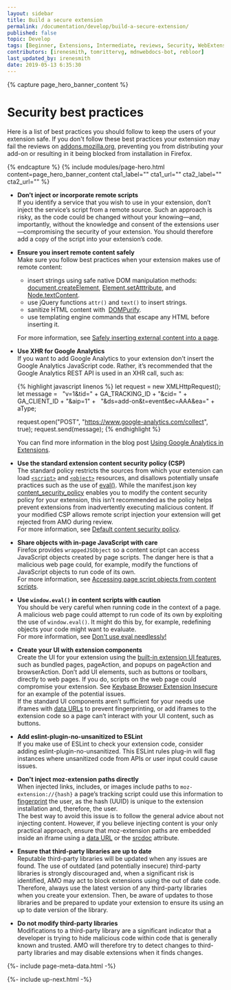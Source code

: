 ```yaml
---
layout: sidebar
title: Build a secure extension
permalink: /documentation/develop/build-a-secure-extension/
published: false
topic: Develop
tags: [Beginner, Extensions, Intermediate, reviews, Security, WebExtensions]
contributors: [irenesmith, tomrittervg, mdnwebdocs-bot, rebloor]
last_updated_by: irenesmith
date: 2019-05-13 6:35:30
---
```


<!-- Page Hero Banner -->

{% capture page_hero_banner_content %}

# Security best practices

Here is a list of best practices you should follow to keep the users of your extension safe. If you don't follow these best practices your extension may fail the reviews on [addons.mozilla.org](https://addons.mozilla.org), preventing you from distributing your add-on or resulting in it being blocked from installation in Firefox.

{% endcapture %}
{% include modules/page-hero.html
    content=page_hero_banner_content
    cta1_label=""
    cta1_url=""
    cta2_label=""
    cta2_url=""
%}

<!-- END: Page Hero Banner -->

<!-- Single Column Body Module -->

<section class="module">
<article class="module-content grid-x grid-padding-x">
<div class="cell small-12" markdown="1">

- **Don’t inject or incorporate remote scripts**  
  If you identify a service that you wish to use in your extension, don’t inject the service’s script from a remote source. Such an approach is risky, as the code could be changed without your knowing—and, importantly, without the knowledge and consent of the extensions user—compromising the security of your extension. You should therefore add a copy of the script into your extension’s code.
- **Ensure you insert remote content safely**  
  Make sure you follow best practices when your extension makes use of remote content:

  - insert strings using safe native DOM manipulation methods: [document.createElement](https://developer.mozilla.org/en-US/docs/Web/API/Document/createElement), [Element.setAtttribute](https://developer.mozilla.org/en-US/docs/Web/API/Element/setAttribute), and [Node.textContent](https://developer.mozilla.org/en-US/docs/Web/API/Node/textContent).
  - use jQuery functions `attr()` and `text()` to insert strings.
  - sanitize HTML content with  [DOMPurify](https://github.com/cure53/DOMPurify).
  - use templating engine commands that escape any HTML before inserting it.

  For more information, see [Safely inserting external content into a page](https://developer.mozilla.org/en-US/docs/Mozilla/Add-ons/WebExtensions/Safely_inserting_external_content_into_a_page).

- **Use XHR for Google Analytics**  
  If you want to add Google Analytics to your extension don't insert the Google Analytics JavaScript code. Rather, it’s recommended that the Google Analytics REST API is used in an XHR call, such as:

  {% highlight javascript linenos %}
  let request = new XMLHttpRequest();
  let message =
    "v=1&tid=" + GA_TRACKING_ID + "&cid= " + GA_CLIENT_ID + "&aip=1" +
    "&ds=add-on&t=event&ec=AAA&ea=" + aType;

  request.open("POST", "https://www.google-analytics.com/collect", true);
  request.send(message);
  {% endhighlight %}

  You can find more information in the blog post [Using Google Analytics in Extensions](https://blog.mozilla.org/addons/2016/05/31/using-google-analytics-in-extensions/).

- **Use the standard extension content security policy (CSP)**  
  The standard policy restricts the sources from which your extension can load [`<script>`](/en-US/docs/Web/HTML/Element/script) and [`<object>`](/en-US/docs/Web/HTML/Element/object) resources, and disallows potentially unsafe practices such as the use of [eval()](https://developer.mozilla.org/en-US/docs/Web/JavaScript/Reference/Global_Objects/eval). While the manifest.json key [content_security_policy](https://developer.mozilla.org/en-US/docs/Mozilla/Add-ons/WebExtensions/manifest.json/content_security_policy) enables you to modify the content security policy for your extension, this isn’t recommended as the policy helps prevent extensions from inadvertently executing malicious content. If your modified CSP allows remote script injection your extension will get rejected from AMO during review.  
  For more information, see [Default content security policy](https://developer.mozilla.org/en-US/docs/Mozilla/Add-ons/WebExtensions/Content_Security_Policy#Default_content_security_policy).
- **Share objects with in-page JavaScript with care**  
  Firefox provides `wrappedJSObject` so a content script can access JavaScript objects created by page scripts. The danger here is that a malicious web page could, for example, modify the functions of JavaScript objects to run code of its own.  
  For more information, see [Accessing page script objects from content scripts](/en-US/Add-ons/WebExtensions/Sharing_objects_with_page_scripts).
- **Use `window.eval()` in content scripts with caution**  
  You should be very careful when running code in the context of a page. A malicious web page could attempt to run code of its own by exploiting the use of `window.eval()`. It might do this by, for example, redefining objects your code might want to evaluate.  
  For more information, see [Don't use eval needlessly!](/en-US/docs/Web/JavaScript/Reference/Global_Objects/eval#Don't_use_eval_needlessly!)
- **Create your UI with extension components**  
  Create the UI for your extension using the [built-in extension UI features](https://developer.mozilla.org/en-US/docs/Mozilla/Add-ons/WebExtensions/user_interface), such as bundled pages, pageAction, and popups on pageAction and browserAction. Don’t add UI elements, such as buttons or toolbars, directly to web pages. If you do, scripts on the web page could compromise your extension. See [Keybase Browser Extension Insecure](https://www.grepular.com/Keybase_Browser_Extension_Insecure) for an example of the potential issues.  
  If the standard UI components aren’t sufficient for your needs use iframes with [data URLs](https://developer.mozilla.org/en-US/docs/Web/HTTP/Basics_of_HTTP/Data_URIs) to prevent fingerprinting, or add iframes to the extension code so a page can’t interact with your UI content, such as buttons.
- **Add eslint-plugin-no-unsanitized to ESLint**  
  If you make use of ESLint to check your extension code, consider adding eslint-plugin-no-unsanitized. This ESLint rules plug-in will flag instances where unsanitized code from APIs or user input could cause issues.
- **Don't inject moz-extension paths directly**  
  When injected links, includes, or images include paths to `moz-extension://{hash}` a page’s tracking script could use this information to [fingerprint](https://en.wikipedia.org/wiki/Device_fingerprint) the user, as the hash (UUID) is unique to the extension installation and, therefore, the user.  
  The best way to avoid this issue is to follow the general advice about not injecting content. However, if you believe injecting content is your only practical approach, ensure that moz-extension paths are embedded inside an iframe using a [data URL](https://developer.mozilla.org/en-US/docs/Web/HTTP/Basics_of_HTTP/Data_URIs) or the [srcdoc](https://developer.mozilla.org/en-US/docs/Web/HTML/Element/iframe#attr-srcdoc) attribute.
- **Ensure that third-party libraries are up to date**  
  Reputable third-party libraries will be updated when any issues are found. The use of outdated (and potentially insecure) third-party libraries is strongly discouraged and, when a significant risk is identified, AMO may act to block extensions using the out of date code.  
  Therefore, always use the latest version of any third-party libraries when you create your extension. Then, be aware of updates to those libraries and be prepared to update your extension to ensure its using an up to date version of the library.
- **Do not modify third-party libraries**  
  Modifications to a third-party library are a significant indicator that a developer is trying to hide malicious code within code that is generally known and trusted. AMO will therefore try to detect changes to third-party libraries and may disable extensions when it finds changes.

</div>
</article>
</section>

<!-- END: Single Column Body Module -->

<!-- Meta Data -->

{%- include page-meta-data.html -%}

<!-- END: Meta Data -->

<!-- Up Next -->

{%- include up-next.html -%}

<!-- END: Up Next -->
